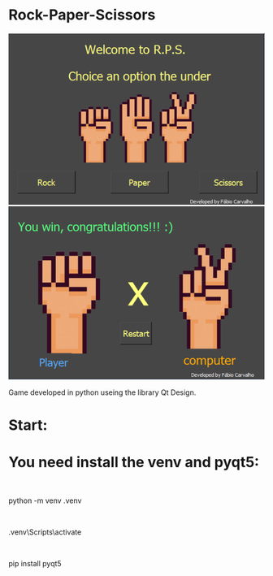 # Rock-Paper-Scissors
 
<img src="img/home.PNG">
<br>
<img src="img/game.PNG">

<p>Game developed in python useing the library Qt Design.</p>

# Start:

<h1>You need install the venv and pyqt5:</h1>
<br>
<p>python -m venv .venv </p>
<br>
<p>.venv\Scripts\activate</p>
<br>
<p>pip install pyqt5</p>
